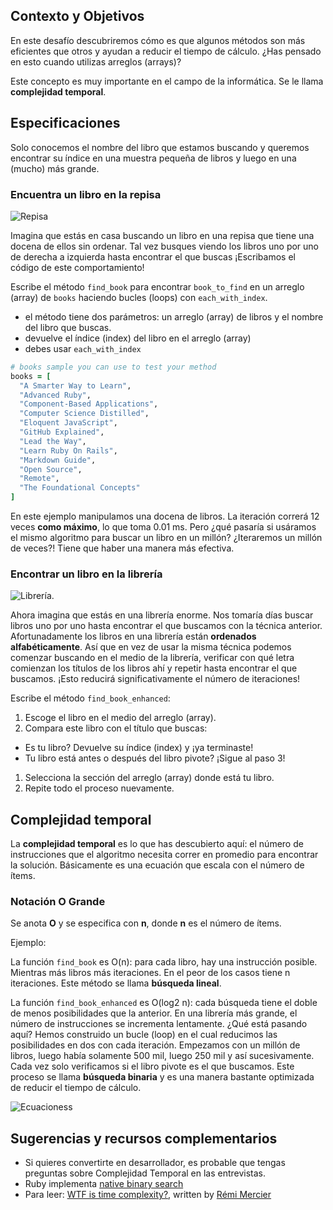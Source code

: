 ## Contexto y Objetivos
En este desafío descubriremos cómo es que algunos métodos son más eficientes que otros y ayudan a reducir el tiempo de cálculo. ¿Has pensado en esto cuando utilizas arreglos (arrays)?

Este concepto es muy importante en el campo de la informática. Se le llama **complejidad temporal**.


## Especificaciones

Solo conocemos el nombre del libro que estamos buscando y queremos encontrar su índice en una muestra pequeña de libros y luego en una (mucho) más grande.

### Encuentra un libro en la repisa
![Repisa](https://raw.githubusercontent.com/lewagon/fullstack-images/master/ruby/shelf.png)

Imagina que estás en casa buscando un libro en una repisa que tiene una docena de ellos sin ordenar. Tal vez busques viendo los libros uno por uno de derecha a izquierda hasta encontrar el que buscas ¡Escribamos el código de este comportamiento!

Escribe el método `find_book` para encontrar `book_to_find`  en un arreglo (array) de `books` haciendo bucles (loops) con `each_with_index`.

- el método tiene dos parámetros: un arreglo (array) de libros y el nombre del libro que buscas.
- devuelve el índice (index) del libro en el arreglo (array)
- debes usar  `each_with_index`

```ruby
# books sample you can use to test your method
books = [
  "A Smarter Way to Learn",
  "Advanced Ruby",
  "Component-Based Applications",
  "Computer Science Distilled",
  "Eloquent JavaScript",
  "GitHub Explained",
  "Lead the Way",
  "Learn Ruby On Rails",
  "Markdown Guide",
  "Open Source",
  "Remote",
  "The Foundational Concepts"
]
```

En este ejemplo manipulamos una docena de libros. La iteración correrá 12 veces **como máximo**, lo que toma 0.01 ms. Pero ¿qué pasaría si usáramos el mismo algoritmo para buscar un libro en un millón? ¿Iteraremos un millón de veces?! Tiene que haber una manera más efectiva.

### Encontrar un libro en la librería

![Librería](https://raw.githubusercontent.com/lewagon/fullstack-images/master/ruby/library.png).

Ahora imagina que estás en una librería enorme. Nos tomaría días buscar libros uno por uno hasta encontrar el que buscamos con la técnica anterior. Afortunadamente los libros en una librería están **ordenados alfabéticamente**. Así que en vez de usar la misma técnica podemos comenzar buscando en el medio de la librería, verificar con qué letra comienzan los títulos de los libros ahí y repetir hasta encontrar el que buscamos. ¡Esto reducirá significativamente el número de iteraciones!

Escribe el método `find_book_enhanced`:

1. Escoge el libro en el medio del arreglo (array).
1. Compara este libro con el título que buscas:
  - Es tu libro? Devuelve su índice (index) y ¡ya terminaste!
  - Tu libro está antes o después del libro pivote? ¡Sigue al paso 3!
1. Selecciona la sección del arreglo (array) donde está tu libro.
1. Repite todo el proceso nuevamente.

## Complejidad temporal
La **complejidad temporal** es lo que has descubierto aquí: el número de instrucciones que el algoritmo necesita correr en promedio para encontrar la solución. Básicamente es una ecuación que escala con el número de ítems.

### Notación O Grande
Se anota **O** y se especifica con **n**, donde **n** es el número de ítems.

Ejemplo:

La función `find_book` es O(n): para cada libro, hay una instrucción posible. Mientras más libros más iteraciones. En el peor de los casos tiene n iteraciones. Este método se llama **búsqueda lineal**.

La función `find_book_enhanced` es O(log2 n): cada búsqueda tiene el doble de menos posibilidades que la anterior. En una librería más grande, el número de instrucciones se incrementa lentamente. ¿Qué está pasando aquí? Hemos construido un bucle (loop) en el cual reducimos las posibilidades en dos con cada iteración. Empezamos con un millón de libros, luego había solamente 500 mil, luego 250 mil y así sucesivamente. Cada vez solo verificamos si el libro pivote es el que buscamos. Este proceso se llama **búsqueda binaria** y es una manera bastante optimizada de reducir el tiempo de cálculo.

![Ecuacioness](https://raw.githubusercontent.com/lewagon/fullstack-images/master/ruby/equations.png)

## Sugerencias y recursos complementarios

- Si quieres convertirte en desarrollador, es probable que tengas preguntas sobre Complejidad Temporal en las entrevistas.
- Ruby implementa [native binary search](https://ruby-doc.org/core-2.6.5/Array.html#method-i-bsearch)
- Para leer: [WTF is time complexity?](https://remimercier.com/wtf-time-complexity), written by [Rémi Mercier](https://kitt.lewagon.com/alumni/merciremi)
